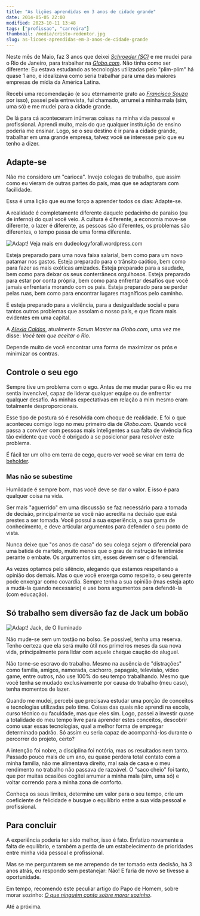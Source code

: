 ```yaml
---
title: "As lições aprendidas em 3 anos de cidade grande"
date: 2014-05-05 22:00
modified: 2023-10-11 13:48
tags: ["profissao", "carreira"]
thumbnail: /media/cristo-redentor.jpg
slug: as-licoes-aprendidas-em-3-anos-de-cidade-grande
---
```


Neste mês de Maio, faz 3 anos que deixei _[Schroeder (SC)][1]_ e me mudei para
o Rio de Janeiro, para trabalhar na _[Globo.com][2]_. Não tinha como ser
diferente: Eu estava estudando as tecnologias utilizadas pelo "plim-plim" há
quase 1 ano, e idealizava como seria trabalhar para uma das maiores empresas
de mídia da América Latina.

Recebi uma recomendação (e sou eternamente grato ao _[Francisco Souza][3]_ por
isso), passei pela entrevista, fui chamado, arrumei a minha mala (sim, uma só)
e me mudei para a cidade grande.

De lá para cá aconteceram inúmeras coisas na minha vida pessoal e profissional.
Aprendi muito, mais do que qualquer instituição de ensino poderia me ensinar.
Logo, se o seu destino é ir para a cidade grande, trabalhar em
uma grande empresa, talvez você se interesse pelo que eu tenho a dizer.

## Adapte-se

Não me considero um "carioca". Invejo colegas de trabalho, que assim como eu
vieram de outras partes do país, mas que se adaptaram com facilidade.

Essa é uma lição que eu me forço a aprender todos os dias: Adapte-se.

A realidade é completamente diferente daquele pedacinho de paraíso (ou
de inferno) do qual você veio. A cultura é diferente, a economia
move-se diferente, o lazer é diferente, as pessoas são diferentes, os
problemas são diferentes, o tempo passa de uma forma diferente.

![Adapt! Veja mais em dudeologyforall.wordpress.com](/media/adapt.jpg "Adapt! (dudeologyforall.wordpress.com)")

Esteja preparado para uma nova faixa salarial, bem como para um novo patamar
nos gastos. Esteja preparado para o trânsito caótico, bem como para fazer as
mais exóticas amizades. Esteja preparado para a saudade, bem como para deixar
os seus conterrâneos orgulhosos. Esteja preparado para estar por conta
própria, bem como para enfrentar desafios que você jamais enfrentaria morando
com os pais. Esteja preparado para se perder pelas ruas, bem como para
encontrar lugares magníficos pelo caminho.

E esteja preparado para a violência, para a desigualdade social e para tantos
outros problemas que assolam o nosso país, e que ficam mais evidentes em uma
capital.

A _[Alexia Caldas][4]_, atualmente _Scrum Master_ na _Globo.com_, uma vez me
disse: _Você tem que aceitar o Rio_.

Depende muito de você encontrar uma forma de maximizar os
prós e minimizar os contras.

## Controle o seu ego

Sempre tive um problema com o ego. Antes de me mudar para o Rio eu
me sentia invencível, capaz de liderar qualquer equipe ou de enfrentar
qualquer desafio. As minhas expectativas em relação a mim mesmo eram
totalmente desproporcionais.

Esse tipo de postura só é resolvida com choque de realidade. E foi o que
aconteceu comigo logo no meu primeiro dia de _Globo.com_. Quando você passa a
conviver com pessoas mais inteligentes a sua falta de vivência fica tão evidente que você é
obrigado a se posicionar para resolver este problema.

É fácil ter um olho em terra de cego, quero ver você se virar em terra
de [beholder][5].

### Mas não se subestime

Humildade é sempre bom, mas você deve se dar o valor. E isso é para qualquer
coisa na vida.

Ser mais "aguerrido" em uma discussão se faz necessário para a tomada de
decisão, principalmente se você não acredita na decisão que está prestes a ser
tomada. Você possui a sua experiência, a sua gama de conhecimento, e deve
articular argumentos para defender o seu ponto de vista.

Nunca deixe que "os anos de casa" do seu colega sejam o diferencial para uma
batida de martelo, muito menos que o grau de instrução te
intimide perante o embate. Os argumentos sim, esses devem ser o diferencial.

As vezes optamos pelo silêncio, alegando que estamos respeitando a opinião
dos demais. Mas o que você enxerga como respeito, o seu gerente
pode enxergar como covardia. Sempre tenha a sua opinião (mas esteja apto a
mudá-la quando necessário) e use bons argumentos para defendê-la (com educação).

## Só trabalho sem diversão faz de Jack um bobão

![Adapt! Jack, de O Iluminado](/media/iluminado.jpg "Adapt! Jack, de O Iluminado")

Não mude-se sem um tostão no bolso. Se possível, tenha uma
reserva. Tenho certeza que ela será
muito útil nos primeiros meses da sua nova vida, principalmente para lidar
com aquele cheque caução do aluguel.

Não torne-se escravo do trabalho. Mesmo na ausência
de "distrações" como família, amigos, namorada, cachorro, papagaio, televisão,
vídeo game, entre outros, não use 100% do seu tempo trabalhando. Mesmo que
você tenha se mudado exclusivamente por causa do trabalho (meu caso), tenha
momentos de lazer.

Quando me mudei, percebi que precisava estudar uma porção de conceitos e
tecnologias utilizadas pelo time. Coisas das quais não
aprendi na escola, curso técnico ou faculdade, mas que eles sim. Logo, passei
a investir quase a totalidade do meu tempo livre para aprender estes
conceitos, descobrir como usar essas tecnologias, qual a melhor forma de
empregar determinado padrão. Só assim eu seria capaz de acompanhá-los durante
o percorrer do projeto, certo?

A intenção foi nobre, a disciplina foi notória, mas os resultados nem tanto.
Passado pouco mais de um ano, eu quase perdera total contato com a minha família, não me
alimentava direito, mal saia de casa e o meu rendimento no trabalho não
passava de razoável. O "saco cheio" foi tanto, que por muitas ocasiões
cogitei arrumar a minha mala (sim, uma só) e voltar correndo para a minha
zona de conforto.

Conheça os seus limites, determine um valor para o seu tempo, crie um
coeficiente de felicidade e busque o equilíbrio entre a sua vida pessoal e
profissional.

## Para concluir

A experiência poderia ter sido melhor, isso é fato. Enfatizo novamente a
falta de equilíbrio, e também a perda de um estabelecimento de prioridades
entre minha vida pessoal e profissional.

Mas se me perguntarem se me arrependo de ter tomado esta decisão, há 3 anos
atrás, eu respondo sem pestanejar: Não! E faria de novo se tivesse a
oportunidade.

Em tempo, recomendo este peculiar artigo do Papo de Homem, sobre morar
sozinho: [_O que ninguém conta sobre morar sozinho_][6].

Até a próxima.

[1]: http://pt.wikipedia.org/wiki/Schroeder "Conheça SC!"
[2]: http://globo.com "Uma das maiores empresas de mídia da América Latina"
[3]: https://twitter.com/franciscosouza "Siga o Chico no Twitter"
[4]: https://twitter.com/alexiacaldas "Siga a Alexia no Twitter"
[5]: http://pt.wikipedia.org/wiki/Beholder "No RPG, você nunca irá querer se deparar com um Beholder"
[6]: http://papodehomem.com.br/o-que-ninguem-conta-sobre-morar-sozinho/ "O que ninguém conta sobre morar sozinho"
